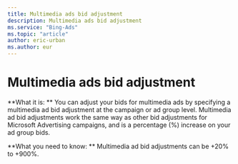 ```yaml
---
title: Multimedia ads bid adjustment
description: Multimedia ads bid adjustment
ms.service: "Bing-Ads"
ms.topic: "article"
author: eric-urban
ms.author: eur
---
```


# Multimedia ads bid adjustment

**What it is: **    You can adjust your bids for multimedia ads by specifying a multimedia ad bid adjustment at the campaign or ad group level. Multimedia ad bid adjustments work the same way as other bid adjustments for Microsoft Advertising campaigns, and is a percentage (%) increase on your ad group bids.

**What you need to know: **        Multimedia ad bid adjustments can be +20% to +900%.


